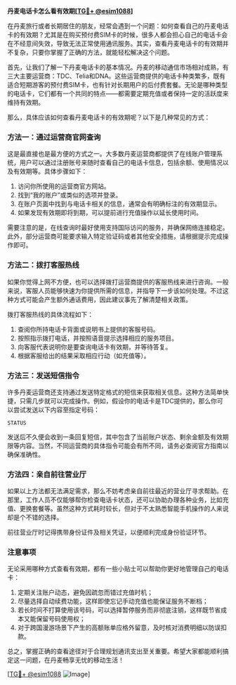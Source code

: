**丹麦电话卡怎么看有效期[[TG💪+ @esim1088](https://t.me/s/esim1088)]**

在丹麦旅行或者长期居住的朋友，经常会遇到一个问题：如何查看自己的丹麦电话卡的有效期？尤其是在购买预付费SIM卡的时候，很多人都会担心自己的电话卡会在不经意间失效，导致无法正常使用通讯服务。其实，查看丹麦电话卡的有效期并不复杂，只要你掌握了正确的方法，就能轻松解决这个问题。

首先，让我们了解一下丹麦电话卡的基本情况。丹麦的移动通信市场相对成熟，有三大主要运营商：TDC、Telia和DNA。这些运营商提供的电话卡种类繁多，既有适合短期游客的预付费SIM卡，也有针对长期用户的后付费套餐。无论是哪种类型的电话卡，它们都有一个共同的特点——都需要定期充值或者保持一定的活跃度来维持有效期。

那么，具体应该如何查看丹麦电话卡的有效期呢？以下是几种常见的方式：

### 方法一：通过运营商官网查询

这是最直接也是最方便的方式之一。大多数丹麦运营商都提供了在线账户管理系统，用户可以通过注册账号来随时查看自己的电话卡信息，包括余额、使用情况以及有效期等。具体步骤如下：

1. 访问你所使用的运营商官方网站。
2. 找到“我的账户”或类似的选项并登录。
3. 在账户页面中找到与电话卡相关的信息，通常会有明确标注的有效期显示。
4. 如果发现有效期即将到期，可以提前进行充值操作以延长使用时间。

需要注意的是，在线查询时最好使用支持国际访问的服务，并确保网络连接稳定。此外，部分运营商可能要求输入特定验证码或者其他安全措施，请根据提示完成操作即可。

### 方法二：拨打客服热线

如果你觉得上网不方便，也可以选择拨打运营商提供的客服热线来进行咨询。一般来说，客服人员能够快速为你提供所需的信息，并指导下一步该如何处理。不过这种方式可能会产生额外通话费用，因此建议事先了解清楚相关政策。

拨打客服热线的具体流程如下：
1. 查阅你所持电话卡背面或说明书上提供的客服号码。
2. 按照指示拨打电话，并按照语音提示选择相应的服务项目。
3. 向客服代表说明你是要查询电话卡有效期，并等待答复。
4. 根据客服给出的结果采取相应行动（如充值等）。

### 方法三：发送短信指令

许多丹麦运营商还支持通过发送特定格式的短信来获取相关信息。这种方法简单快捷，只需几步就可以完成操作。例如，假设你的电话卡是TDC提供的，那么你可以尝试发送以下内容至指定号码：

```
STATUS
```

发送后不久便会收到一条回复短信，其中包含了当前账户状态、剩余金额及有效期限等内容。当然，不同运营商的具体指令可能会有所不同，请务必查阅官方指南以确保准确性。

### 方法四：亲自前往营业厅

如果以上方法都无法满足需求，那么不妨考虑亲自前往最近的营业厅寻求帮助。在那里，工作人员不仅能够帮你检查电话卡状态，还可以协助办理各种业务，比如充值、更换套餐等。虽然这种方式耗时较长，但对于不太熟悉智能手机操作的人来说却是个不错的选择。

前往营业厅时记得携带身份证件及相关凭证，以便顺利完成身份验证环节。

### 注意事项

无论采用哪种方式查看有效期，都有一些小贴士可以帮助你更好地管理自己的电话卡：

1. 定期关注账户动态，避免因疏忽而错过充值时机；
2. 尽量选择自动续费功能，这样即使忘记手动充值也能保证服务不断档；
3. 若长时间不打算使用该号码，可以选择暂停服务而非彻底注销，这样既节省成本又能保留号码使用权；
4. 对于跨国漫游场景下产生的高额账单应格外留意，及时核对消费明细以防误扣款。

总之，掌握正确的查看途径对于合理规划通讯支出至关重要。希望大家都能顺利搞定这一问题，在丹麦畅享无忧的移动生活！

[[TG💪+ @esim1088](https://t.me/s/esim1088) ![Image](https://i.postimg.cc/4NQfJmqS/Snipaste-2025-05-13-00-14-12.png)]